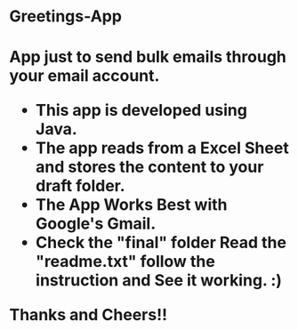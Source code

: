 <h1> Greetings-App<h1>
<p>App just to send bulk emails through your email account.<p>
<ul>
  <li>This app is developed using Java. </li>
  <li>The app reads from a Excel Sheet and stores the content to your draft folder.</li>
  <li>The App Works Best with Google's Gmail.</li>
  <li>Check the "final" folder Read the "readme.txt" follow the instruction and  See it working. :) </li>
</ul>
 
 Thanks and Cheers!!


